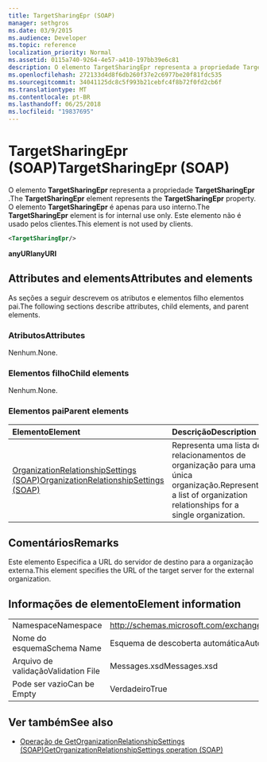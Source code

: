 ```yaml
---
title: TargetSharingEpr (SOAP)
manager: sethgros
ms.date: 03/9/2015
ms.audience: Developer
ms.topic: reference
localization_priority: Normal
ms.assetid: 0115a740-9264-4e57-a410-197bb39e6c81
description: O elemento TargetSharingEpr representa a propriedade TargetSharingEpr. O elemento TargetSharingEpr é apenas para uso interno.
ms.openlocfilehash: 272133d4d8f6db260f37e2c6977be20f81fdc535
ms.sourcegitcommit: 34041125dc8c5f993b21cebfc4f8b72f0fd2cb6f
ms.translationtype: MT
ms.contentlocale: pt-BR
ms.lasthandoff: 06/25/2018
ms.locfileid: "19837695"
---
```

# <a name="targetsharingepr-soap"></a><span data-ttu-id="c9b53-104">TargetSharingEpr (SOAP)</span><span class="sxs-lookup"><span data-stu-id="c9b53-104">TargetSharingEpr (SOAP)</span></span>
 
<span data-ttu-id="c9b53-105">O elemento **TargetSharingEpr** representa a propriedade **TargetSharingEpr** .</span><span class="sxs-lookup"><span data-stu-id="c9b53-105">The **TargetSharingEpr** element represents the **TargetSharingEpr** property.</span></span> <span data-ttu-id="c9b53-106">O elemento **TargetSharingEpr** é apenas para uso interno.</span><span class="sxs-lookup"><span data-stu-id="c9b53-106">The **TargetSharingEpr** element is for internal use only.</span></span> <span data-ttu-id="c9b53-107">Este elemento não é usado pelos clientes.</span><span class="sxs-lookup"><span data-stu-id="c9b53-107">This element is not used by clients.</span></span> 
  
```XML
<TargetSharingEpr/>
```

<span data-ttu-id="c9b53-108">**anyURI**</span><span class="sxs-lookup"><span data-stu-id="c9b53-108">**anyURI**</span></span>

## <a name="attributes-and-elements"></a><span data-ttu-id="c9b53-109">Attributes and elements</span><span class="sxs-lookup"><span data-stu-id="c9b53-109">Attributes and elements</span></span>

<span data-ttu-id="c9b53-110">As seções a seguir descrevem os atributos e elementos filho elementos pai.</span><span class="sxs-lookup"><span data-stu-id="c9b53-110">The following sections describe attributes, child elements, and parent elements.</span></span>
  
### <a name="attributes"></a><span data-ttu-id="c9b53-111">Atributos</span><span class="sxs-lookup"><span data-stu-id="c9b53-111">Attributes</span></span>

<span data-ttu-id="c9b53-112">Nenhum.</span><span class="sxs-lookup"><span data-stu-id="c9b53-112">None.</span></span>
  
### <a name="child-elements"></a><span data-ttu-id="c9b53-113">Elementos filho</span><span class="sxs-lookup"><span data-stu-id="c9b53-113">Child elements</span></span>

<span data-ttu-id="c9b53-114">Nenhum.</span><span class="sxs-lookup"><span data-stu-id="c9b53-114">None.</span></span>
  
### <a name="parent-elements"></a><span data-ttu-id="c9b53-115">Elementos pai</span><span class="sxs-lookup"><span data-stu-id="c9b53-115">Parent elements</span></span>

|<span data-ttu-id="c9b53-116">**Elemento**</span><span class="sxs-lookup"><span data-stu-id="c9b53-116">**Element**</span></span>|<span data-ttu-id="c9b53-117">**Descrição**</span><span class="sxs-lookup"><span data-stu-id="c9b53-117">**Description**</span></span>|
|:-----|:-----|
|[<span data-ttu-id="c9b53-118">OrganizationRelationshipSettings (SOAP)</span><span class="sxs-lookup"><span data-stu-id="c9b53-118">OrganizationRelationshipSettings (SOAP)</span></span>](organizationrelationshipsettings-soap.md) <br/> |<span data-ttu-id="c9b53-119">Representa uma lista de relacionamentos de organização para uma única organização.</span><span class="sxs-lookup"><span data-stu-id="c9b53-119">Represents a list of organization relationships for a single organization.</span></span>  <br/> |
   
## <a name="remarks"></a><span data-ttu-id="c9b53-120">Comentários</span><span class="sxs-lookup"><span data-stu-id="c9b53-120">Remarks</span></span>

<span data-ttu-id="c9b53-121">Este elemento Especifica a URL do servidor de destino para a organização externa.</span><span class="sxs-lookup"><span data-stu-id="c9b53-121">This element specifies the URL of the target server for the external organization.</span></span> 
  
## <a name="element-information"></a><span data-ttu-id="c9b53-122">Informações de elemento</span><span class="sxs-lookup"><span data-stu-id="c9b53-122">Element information</span></span>

|||
|:-----|:-----|
|<span data-ttu-id="c9b53-123">Namespace</span><span class="sxs-lookup"><span data-stu-id="c9b53-123">Namespace</span></span>  <br/> |http://schemas.microsoft.com/exchange/2010/Autodiscover  <br/> |
|<span data-ttu-id="c9b53-124">Nome do esquema</span><span class="sxs-lookup"><span data-stu-id="c9b53-124">Schema Name</span></span>  <br/> |<span data-ttu-id="c9b53-125">Esquema de descoberta automática</span><span class="sxs-lookup"><span data-stu-id="c9b53-125">Autodiscover schema</span></span>  <br/> |
|<span data-ttu-id="c9b53-126">Arquivo de validação</span><span class="sxs-lookup"><span data-stu-id="c9b53-126">Validation File</span></span>  <br/> |<span data-ttu-id="c9b53-127">Messages.xsd</span><span class="sxs-lookup"><span data-stu-id="c9b53-127">Messages.xsd</span></span>  <br/> |
|<span data-ttu-id="c9b53-128">Pode ser vazio</span><span class="sxs-lookup"><span data-stu-id="c9b53-128">Can be Empty</span></span>  <br/> |<span data-ttu-id="c9b53-129">Verdadeiro</span><span class="sxs-lookup"><span data-stu-id="c9b53-129">True</span></span>  <br/> |
   
## <a name="see-also"></a><span data-ttu-id="c9b53-130">Ver também</span><span class="sxs-lookup"><span data-stu-id="c9b53-130">See also</span></span>

- [<span data-ttu-id="c9b53-131">Operação de GetOrganizationRelationshipSettings (SOAP)</span><span class="sxs-lookup"><span data-stu-id="c9b53-131">GetOrganizationRelationshipSettings operation (SOAP)</span></span>](getorganizationrelationshipsettings-operation-soap.md)

